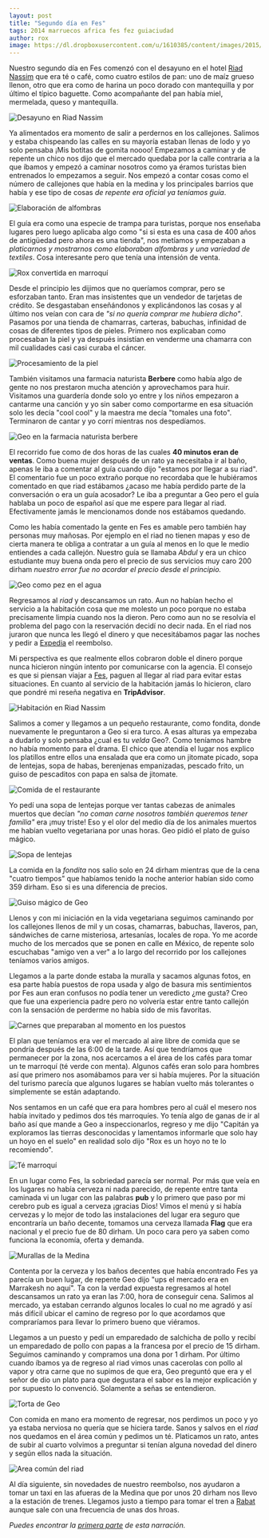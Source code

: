 ```yaml
---
layout: post
title: "Segundo día en Fes"
tags: 2014 marruecos africa fes fez guiaciudad
author: rox
image: https://dl.dropboxusercontent.com/u/1610385/content/images/2015/01/IMG_20141229_135411.jpg
---
```

Nuestro segundo día en Fes comenzó con el desayuno en el hotel [Riad Nassim](/riad-nassim) que era té o café, como cuatro estilos de pan: uno de maíz grueso llenon, otro que era como de harina un poco dorado con mantequilla  y por último el típico baguette. Como acompañante del pan había miel, mermelada, queso y mantequilla.

![Desayuno en Riad Nassim](https://dl.dropboxusercontent.com/u/1610385/content/images/2015/01/IMG_20141229_092039.jpg)

Ya alimentados era momento de salir a perdernos en los callejones. Salimos y estaba chispeando las calles en su mayoría estaban llenas de lodo y yo solo pensaba ¡Mis botitas de gomita noooo! Empezamos a caminar y de repente un chico nos dijo que el mercado quedaba por la calle contraria a la que íbamos y empezó a caminar nosotros como ya éramos turistas bien entrenados lo empezamos a seguir. Nos empezó a contar cosas como el número de callejones que había en la medina y los principales barrios que había y ese tipo de cosas *de repente era oficial ya teníamos guía*. 

![Elaboración de alfombras](https://dl.dropboxusercontent.com/u/1610385/content/images/2015/01/IMG_20141229_104547.jpg)

El guía era como una especie de trampa para turistas, porque nos enseñaba lugares pero luego aplicaba algo como "si si esta es una casa de 400 años de antigüedad pero ahora es una tienda", nos metíamos y empezaban a *platicarnos y mostrarnos como elaboraban alfombras y una variedad de textiles*. Cosa interesante pero que tenía una intensión de venta.

![Rox convertida en marroquí](https://dl.dropboxusercontent.com/u/1610385/content/images/2015/01/IMG-20141229-WA0000.jpg)

Desde el principio les dijimos que no queríamos comprar, pero se esforzaban tanto. Eran mas insistentes que un vendedor de tarjetas de crédito. Se desgastaban enseñándonos y explicándonos las cosas y al último nos veían con cara de *"si no quería comprar me hubiera dicho"*. Pasamos por una tienda de chamarras, carteras, babuchas, infinidad de cosas de diferentes tipos de pieles. Primero nos explicaban como procesaban la piel y ya después insistían en venderme una chamarra con mil cualidades casi casi curaba el cáncer.

![Procesamiento de la piel](https://dl.dropboxusercontent.com/u/1610385/content/images/2015/01/IMG_20141229_101612.jpg)

También visitamos una farmacia naturista **Berbere** como había algo de gente no nos prestaron mucha atención y aprovechamos para huir. Visitamos una guardería donde solo yo entre y los niños empezaron a cantarme una canción y yo sin saber como comportarme en esa situación solo les decía "cool cool" y la maestra me decía "tomales una foto". Terminaron de cantar y yo corrí mientras nos despedíamos.

![Geo en la farmacia naturista berbere](https://dl.dropboxusercontent.com/u/1610385/content/images/2015/01/IMG_20141229_115646.jpg)

El recorrido fue como de dos horas de las cuales **40 minutos eran de ventas**. Como buena mujer después de un rato ya necesitaba ir al baño, apenas le iba a comentar al guía cuando dijo "estamos por llegar a su riad". El comentario fue un poco extraño porque no recordaba que le hubiéramos comentado en que riad estábamos ¿acaso me había perdido parte de la conversación o era un guía acosador? Le iba a preguntar a Geo pero el guía hablaba un poco de español así que me espere para llegar al riad. Efectivamente jamás le mencionamos donde nos estábamos quedando. 

Como les había comentado la gente en Fes es amable pero también hay personas muy mañosas. Por ejemplo en el riad no tienen mapas y eso de cierta manera te obliga a contratar a un guía al menos en lo que le medio entiendes a cada callejón. Nuestro guía se llamaba *Abdul* y era un chico estudiante muy buena onda pero el precio de sus servicios muy caro 200 dirham *nuestro error fue no acordar el precio desde el principio.*

![Geo como pez en el agua](https://dl.dropboxusercontent.com/u/1610385/content/images/2015/01/IMG_20141229_104810-1.jpg)

Regresamos al *riad* y descansamos un rato. Aun no habían hecho el servicio a la habitación cosa que me molesto un poco porque no estaba precisamente limpia cuando nos la dieron. Pero como aun no se resolvía el problema del pago con la reservación decidí no decir nada. En el riad nos juraron que nunca les llegó el dinero y que necesitábamos pagar las noches y pedir a [Expedia](/expedia) el reembolso. 

Mi perspectiva es que realmente ellos cobraron doble el dinero porque nunca hicieron ningún intento por comunicarse con la agencia. El consejo es que si piensan viajar a [Fes](/tag/fes), paguen al llegar al riad para evitar estas situaciones. En cuanto al servicio de la habitación jamás lo hicieron, claro que pondré mi reseña negativa en **TripAdvisor**.

![Habitación en Riad Nassim](https://dl.dropboxusercontent.com/u/1610385/content/images/2015/01/IMG_20141229_211444.jpg)

Salimos a comer y llegamos a un pequeño restaurante, como fondita, donde nuevamente le preguntaron a Geo si era turco. A esas alturas ya empezaba a dudarlo y solo pensaba ¿cual es tu *velda* Geo?. Como teníamos hambre no había momento para el drama. El chico que atendía el lugar nos explico los platillos entre ellos una ensalada que era como un jitomate picado, sopa de lentejas, sopa de habas, berenjenas empanizadas, pescado frito, un guiso de pescaditos con papa en salsa de jitomate.

![Comida de el restaurante](https://dl.dropboxusercontent.com/u/1610385/content/images/2015/01/IMG_20141229_132428.jpg)

Yo pedí una sopa de lentejas porque ver tantas cabezas de animales muertos que decían *"no coman carne nosotros también queremos tener familia"* era ¡muy triste! Eso y el olor del medio día de los animales muertos me habían vuelto vegetariana por unas horas. Geo pidió el plato de guiso mágico.

![Sopa de lentejas](https://dl.dropboxusercontent.com/u/1610385/content/images/2015/01/IMG_20141229_130952.jpg)

La comida en la *fondita* nos salio solo en 24 dirham mientras que de la cena "cuatro tiempos" que habíamos tenido la noche anterior habían sido como 359 dirham. Eso si es una diferencia de precios.

![Guiso mágico de Geo](https://dl.dropboxusercontent.com/u/1610385/content/images/2015/01/IMG_20141229_130956.jpg)

Llenos y con mi iniciación en la vida vegetariana seguimos caminando por los callejones llenos de mil y un cosas, chamarras, babuchas, llaveros, pan, sándwiches de carne misteriosa, artesanías, locales de ropa. Yo me acorde mucho de los mercados que se ponen en calle en México, de repente solo escuchabas "amigo ven a ver" a lo largo del recorrido por los callejones teníamos varios amigos. 

Llegamos a la parte donde estaba la muralla y sacamos algunas fotos, en esa parte había puestos de ropa usada y algo de basura mis sentimientos por Fes aun eran confusos no podía tener un veredicto ¿me gusta? Creo que fue una experiencia padre pero no volvería estar entre tanto callejón con la sensación de perderme no había sido de mis favoritas. 

![Carnes que preparaban al momento en los puestos](https://dl.dropboxusercontent.com/u/1610385/content/images/2015/01/IMG_20141229_132348.jpg)

El plan que teníamos era ver el mercado al aire libre de comida que se pondría después de las 6:00 de la tarde. Así que tendríamos que permanecer por la zona, nos acercamos a el área de los cafés para tomar un te marroquí (té verde con menta). Algunos cafés eran solo para hombres así que primero nos asomábamos para ver si había mujeres. Por la situación del turismo parecía que algunos lugares se habían vuelto más tolerantes o simplemente se están adaptando. 

Nos sentamos en un café que era para hombres pero al cuál el mesero nos había invitado y pedimos dos tés marroquíes. Yo tenía algo de ganas de ir al baño así que mande a Geo a inspeccionarlos, regreso y me dijo "Capitán ya exploramos las tierras desconocidas y lamentamos informarle que solo hay un hoyo en el suelo" en realidad solo dijo "Rox es un hoyo no te lo recomiendo".

![Té marroquí](https://dl.dropboxusercontent.com/u/1610385/content/images/2015/01/IMG_20141229_144932.jpg)

En un lugar como Fes, la sobriedad parecía ser normal. Por más que veía en los lugares no había cerveza ni nada parecido, de repente entre tanta caminada vi un lugar con las palabras **pub** y lo primero que paso por mi cerebro pub es igual a cerveza ¡gracias Dios! Vimos el menú y si había cervezas y lo mejor de todo las instalaciones del lugar era seguro que encontraría un baño decente, tomamos una cerveza llamada **Flag** que era nacional y el precio fue de 80 dirham. Un poco cara pero ya saben como funciona la economía, oferta y demanda.

![Murallas de la Medina](https://dl.dropboxusercontent.com/u/1610385/content/images/2015/04/2014-12-29-15-53-44.jpg)

Contenta por la cerveza y los baños decentes que había encontrado Fes ya parecía un buen lugar, de repente Geo dijo "ups el mercado era en Marrakesh no aquí". Ta con la verdad expuesta regresamos al hotel descansamos un rato ya eran las 7:00, hora de conseguir cena. Salimos al mercado, ya estaban cerrando algunos locales lo cual no me agradó y así más difícil ubicar el camino de regreso por lo que acordamos que compraríamos para llevar lo primero bueno que viéramos. 

Llegamos a un puesto y pedí un emparedado de salchicha de pollo y recibí un emparedado de pollo con papas a la francesa por el precio de 15 dirham. Seguimos caminando y compramos una dona por 1 dirham. Por último cuando íbamos ya de regreso al riad vimos unas cacerolas con pollo al vapor y otra carne que no supimos de que era, Geo preguntó que era y el señor de dio un plato para que degustara el sabor es la mejor explicación y por supuesto lo convenció. Solamente a señas se entendieron.

![Torta de Geo](https://dl.dropboxusercontent.com/u/1610385/content/images/2015/01/IMG-20150101-WA0001.jpg)

Con comida en mano era momento de regresar, nos perdimos un poco y yo ya estaba nerviosa no quería que se hiciera tarde. Sanos y salvos en el *riad* nos quedamos en el área común y pedimos un té. Platicamos un rato, antes de subir al cuarto volvimos a preguntar si tenían alguna novedad del dinero y según ellos nada la situación.

![Area común del riad](https://dl.dropboxusercontent.com/u/1610385/content/images/2015/01/IMG_20141229_185807.jpg)

Al día siguiente, sin novedades de nuestro reembolso, nos ayudaron a tomar un taxi en las afueras de la Medina que por unos 20 dirham nos llevo a la estación de trenes. Llegamos justo a tiempo para tomar el tren a [Rabat](/tag/rabat) aunque sale con una frecuencia de unas dos hroas.

*Puedes encontrar la [primera parte](/llegada-a-fes/) de esta narración.*